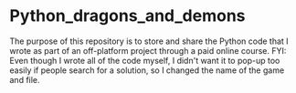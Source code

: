 # Python_dragons_and_demons
The purpose of this repository is to store and share the Python code that I wrote as part of an off-platform project through a paid online course. 
FYI: Even though I wrote all of the code myself, I didn't want it to pop-up too easily if people search for a solution, so I changed the name of the game and file.

